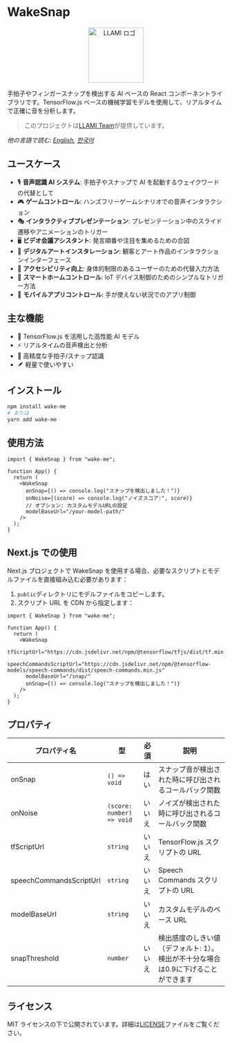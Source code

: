 # WakeSnap

<p align="center">
  <img src="https://static.llami.net/image/llami-logo.webp" width="128" alt="LLAMI ロゴ">
</p>

手拍子やフィンガースナップを検出する AI ベースの React コンポーネントライブラリです。TensorFlow.js ベースの機械学習モデルを使用して、リアルタイムで正確に音を分析します。

> このプロジェクトは[LLAMI Team](https://llami.net)が提供しています。

_他の言語で読む: [English](README.md), [한국어](README.ko.md)_

## ユースケース

- 🎙️ **音声認識 AI システム**: 手拍子やスナップで AI を起動するウェイクワードの代替として
- 🎮 **ゲームコントロール**: ハンズフリーゲームシナリオでの音声インタラクション
- 🎭 **インタラクティブプレゼンテーション**: プレゼンテーション中のスライド遷移やアニメーションのトリガー
- 🖥️ **ビデオ会議アシスタント**: 発言順番や注目を集めるための合図
- 🎨 **デジタルアートインスタレーション**: 観客とアート作品のインタラクションインターフェース
- 👥 **アクセシビリティ向上**: 身体的制限のあるユーザーのための代替入力方法
- 🤖 **スマートホームコントロール**: IoT デバイス制御のためのシンプルなトリガー方法
- 📱 **モバイルアプリコントロール**: 手が使えない状況でのアプリ制御

## 主な機能

- 🤖 TensorFlow.js を活用した高性能 AI モデル
- ⚡ リアルタイムの音声検出と分析
- 🎯 高精度な手拍子/スナップ認識
- 🪶 軽量で使いやすい

## インストール

```bash
npm install wake-me
# または
yarn add wake-me
```

## 使用方法

```tsx
import { WakeSnap } from "wake-me";

function App() {
  return (
    <WakeSnap
      onSnap={() => console.log("スナップを検出しました！")}
      onNoise={(score) => console.log("ノイズスコア:", score)}
      // オプション: カスタムモデルURLの設定
      modelBaseUrl="/your-model-path/"
    />
  );
}
```

## Next.js での使用

Next.js プロジェクトで WakeSnap を使用する場合、必要なスクリプトとモデルファイルを直接組み込む必要があります：

1. `public`ディレクトリにモデルファイルをコピーします。
2. スクリプト URL を CDN から指定します：

```tsx
import { WakeSnap } from "wake-me";

function App() {
  return (
    <WakeSnap
      tfScriptUrl="https://cdn.jsdelivr.net/npm/@tensorflow/tfjs/dist/tf.min.js"
      speechCommandsScriptUrl="https://cdn.jsdelivr.net/npm/@tensorflow-models/speech-commands/dist/speech-commands.min.js"
      modelBaseUrl="/snap/"
      onSnap={() => console.log("スナップを検出しました！")}
    />
  );
}
```

## プロパティ

| プロパティ名            | 型                        | 必須   | 説明                                                   |
| ----------------------- | ------------------------- | ------ | ------------------------------------------------------ |
| onSnap                  | `() => void`              | はい   | スナップ音が検出された時に呼び出されるコールバック関数 |
| onNoise                 | `(score: number) => void` | いいえ | ノイズが検出された時に呼び出されるコールバック関数     |
| tfScriptUrl             | `string`                  | いいえ | TensorFlow.js スクリプトの URL                         |
| speechCommandsScriptUrl | `string`                  | いいえ | Speech Commands スクリプトの URL                       |
| modelBaseUrl            | `string`                  | いいえ | カスタムモデルのベース URL                             |
| snapThreshold          | `number`                  | いいえ | 検出感度のしきい値（デフォルト: 1）。検出が不十分な場合は0.9に下げることができます |

## ライセンス

MIT ライセンスの下で公開されています。詳細は[LICENSE](LICENSE)ファイルをご覧ください。
